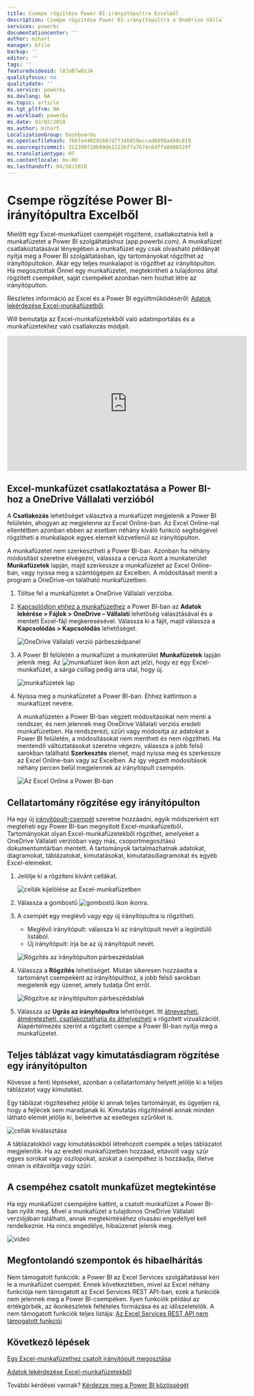 ```yaml
---
title: Csempe rögzítése Power BI-irányítópultra Excelből
description: Csempe rögzítése Power BI-irányítópultra a OneDrive Vállalati verziós Excelből. Tartományok, diagramok és táblázatok rögzítése
services: powerbi
documentationcenter: ''
author: mihart
manager: kfile
backup: ''
editor: ''
tags: ''
featuredvideoid: l8JoB7w0zJA
qualityfocus: no
qualitydate: ''
ms.service: powerbi
ms.devlang: NA
ms.topic: article
ms.tgt_pltfrm: NA
ms.workload: powerbi
ms.date: 03/02/2018
ms.author: mihart
LocalizationGroup: Dashboards
ms.openlocfilehash: 76bfe440291687d7f34b859eccad6099a498c819
ms.sourcegitcommit: 312390f18b99de1123bf7a7674c6dffa8088529f
ms.translationtype: HT
ms.contentlocale: hu-HU
ms.lasthandoff: 04/16/2018
---
```

# <a name="pin-a-tile-to-a-power-bi-dashboard-from-excel"></a>Csempe rögzítése Power BI-irányítópultra Excelből
Mielőtt egy Excel-munkafüzet csempéjét rögzítené, csatlakoztatnia kell a munkafüzetet a Power BI szolgáltatáshoz (app.powerbi.com). A munkafüzet csatlakoztatásával lényegében a munkafüzet egy csak olvasható példányát nyitja meg a Power BI szolgáltatásban, így tartományokat rögzíthet az irányítópultokon. Akár egy teljes munkalapot is rögzíthet az irányítópulton.  
Ha megosztottak Önnel egy munkafüzetet, megtekintheti a tulajdonos által rögzített csempéket, saját csempéket azonban nem hozhat létre az irányítópulton. 

Részletes információ az Excel és a Power BI együttműködéséről: [Adatok lekérdezése Excel-munkafüzetből](http://go.microsoft.com/fwlink/?LinkID=521962).

Will bemutatja az Excel-munkafüzetekből való adatimportálás és a munkafüzetekhez való csatlakozás módjait.

<iframe width="560" height="315" src="https://www.youtube.com/embed/l8JoB7w0zJA" frameborder="0" allowfullscreen></iframe>

## <a name="connect-your-excel-workbook-from-onedrive-for-business-to-power-bi"></a>Excel-munkafüzet csatlakoztatása a Power BI-hoz a OneDrive Vállalati verzióból
A **Csatlakozás** lehetőséget választva a munkafüzet megjelenik a Power BI felületén, ahogyan az megjelenne az Excel Online-ban. Az Excel Online-nal ellentétben azonban ebben az esetben néhány kiváló funkció segítségével rögzítheti a munkalapok egyes elemeit közvetlenül az irányítópulton.

A munkafüzetet nem szerkesztheti a Power BI-ban. Azonban ha néhány módosítást szeretne elvégezni, válassza a ceruza ikont a munkaterület **Munkafüzetek** lapján, majd szerkessze a munkafüzetet az Excel Online-ban, vagy nyissa meg a számtógépén az Excelben. A módosításait menti a program a OneDrive-on található munkafüzetben.

1. Töltse fel a munkafüzetet a OneDrive Vállalati verzióba.

2. [Kapcsolódjon ehhez a munkafüzethez](service-excel-workbook-files.md) a Power BI-ban az **Adatok lekérése > Fájlok > OneDrive – Vállalati** lehetőség választásával és a mentett Excel-fájl megkeresésével. Válassza ki a fájlt, majd válassza a **Kapcsolódás > Kapcsolódás** lehetőséget.

    ![OneDrive Vállalati verzió párbeszédpanel](media/service-dashboard-pin-tile-from-excel/power-bi-connect.png)

3. A Power BI felületén a munkafüzet a munkaterület **Munkafüzetek** lapján jelenik meg.  Az ![munkafüzet ikon](media/service-dashboard-pin-tile-from-excel/pbi_workbookicon.png) ikon azt jelzi, hogy ez egy Excel-munkafüzet, a sárga csillag pedig arra utal, hogy új.
    
    ![munkafüzetek lap](media/service-dashboard-pin-tile-from-excel/power-bi-workbooks.png)
4. Nyissa meg a munkafüzetet a Power BI-ban. Ehhez kattintson a munkafüzet nevére.

    A munkafüzeten a Power BI-ban végzett módosításokat nem menti a rendszer, és nem jelennek meg OneDrive Vállalati verziós eredeti munkafüzetben. Ha rendszerezi, szűri vagy módosítja az adatokat a Power BI felületén, a módosításokat nem mentheti és nem rögzítheti. Ha mentendő változtatásokat szeretne végezni, válassza a jobb felső sarokban található **Szerkesztés** elemet, majd nyissa meg és szerkessze az Excel Online-ban vagy az Excelben. Az így végzett módosítások néhány percen belül megjelennek az irányítópult csempéin.
   
    ![Az Excel Online a Power BI-ban](media/service-dashboard-pin-tile-from-excel/power-bi-opened.png)

## <a name="pin-a-range-of-cells-to-a-dashboard"></a>Cellatartomány rögzítése egy irányítópulton
Ha egy új [irányítópult-csempét](service-dashboard-tiles.md) szeretne hozzáadni, egyik módszerként ezt megteheti egy Power BI-ban megnyitott Excel-munkafüzetből. Tartományokat olyan Excel-munkafüzetekből rögzíthet, amelyeket a OneDrive Vállalati verzióban vagy más, csoportmegosztású dokumentumtárban mentett. A tartományok tartalmazhatnak adatokat, diagramokat, táblázatokat, kimutatásokat, kimutatásdiagramokat és egyéb Excel-elemeket.

1. Jelölje ki a rögzíteni kívánt cellákat.
   
    ![cellák kijelölése az Excel-munkafüzetben](media/service-dashboard-pin-tile-from-excel/pbi_selectrange.png)
2. Válassza a gombostű ![gombostű ikon](media/service-dashboard-pin-tile-from-excel/pbi_pintile_small.png) ikonra. 
3. A csempét egy meglévő vagy egy új irányítópultra is rögzítheti. 
   
   * Meglévő irányítópult: válassza ki az irányítópult nevét a legördülő listából.
   * Új irányítópult: írja be az új irányítópult nevét.
   
    ![Rögzítés az irányítópulton párbeszédablak](media/service-dashboard-pin-tile-from-excel/pbi_dashdialog1.png)
4. Válassza a **Rögzítés** lehetőséget. Miután sikeresen hozzáadta a tartományt csempeként az irányítópulthoz, a jobb felső sarokban megjelenik egy üzenet, amely tudatja Önt erről. 
   
    ![Rögzítve az irányítópulton párbeszédablak](media/service-dashboard-pin-tile-from-excel/power-bi-go-to-dashboard.png)
5. Válassza az **Ugrás az irányítópultra** lehetőséget. Itt [átnevezheti, átméretezheti, csatlakoztathatja és áthelyezheti](service-dashboard-edit-tile.md) a rögzített vizualizációt. Alapértelmezés szerint a rögzített csempe a Power BI-ban nyitja meg a munkafüzetet.

## <a name="pin-an-entire-table-or-pivot-chart-to-a-dashboard"></a>Teljes táblázat vagy kimutatásdiagram rögzítése egy irányítópulton
Kövesse a fenti lépéseket, azonban a cellatartomány helyett jelölje ki a teljes táblázatot vagy kimutatást.

Egy táblázat rögzítéséhez jelölje ki annak teljes tartományát, és ügyeljen rá, hogy a fejlécek sem maradjanak ki.  Kimutatás rögzítésénél annak minden látható elemét jelölje ki, beleértve az esetleges szűrőket is.

 ![cellák kiválasztása](media/service-dashboard-pin-tile-from-excel/pbi_selecttable.png)

A táblázatokból vagy kimutatásokból létrehozott csempék a teljes táblázatot megjelenítik.  Ha az eredeti munkafüzetben hozzáad, eltávolít vagy szűr egyes sorokat vagy oszlopokat, azokat a csempéhez is hozzáadja, illetve onnan is eltávolítja vagy szűri.

## <a name="view-the-workbook-linked-to-the-tile"></a>A csempéhez csatolt munkafüzet megtekintése
Ha egy munkafüzet csempéjére kattint, a csatolt munkafüzet a Power BI-ban nyílik meg. Mivel a munkafüzet a tulajdonos OneDrive Vállalati verziójában található, annak megtekintéséhez olvasási engedéllyel kell rendelkeznie. Ha nincs engedélye, hibaüzenet jelenik meg.  

 ![videó](media/service-dashboard-pin-tile-from-excel/pin-from-excel.gif)

## <a name="considerations-and-troubleshooting"></a>Megfontolandó szempontok és hibaelhárítás
Nem támogatott funkciók: a Power BI az Excel Services szolgáltatással kéri le a munkafüzet csempéit. Ennek következtében, mivel az Excel néhány funkciója nem támogatott az Excel Services REST API-ban, ezek a funkciók nem jelennek meg a Power BI-csempéken. Ilyen funkciók például az értékgörbék, az ikonkészletek feltételes formázása és az időszeletelők. A nem támogatott funkciók teljes listája: [Az Excel Services REST API nem támogatott funkciói](http://msdn.microsoft.com/library/office/ff394477.aspx)

## <a name="next-steps"></a>Következő lépések
[Egy Excel-munkafüzethez csatolt irányítópult megosztása](service-share-dashboard-that-links-to-excel-onedrive.md)

[Adatok lekérdezése Excel-munkafüzetekből](service-excel-workbook-files.md)

További kérdései vannak? [Kérdezze meg a Power BI közösségét](http://community.powerbi.com/)

